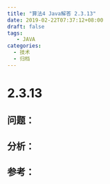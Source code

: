 ```yaml
---
title: "算法4 Java解答 2.3.13"
date: 2019-02-22T07:37:12+08:00
draft: false
tags:
   - JAVA
categories:
  - 技术
  - 归档
---
```



# 2.3.13

## 问题：


## 分析：


## 参考：


